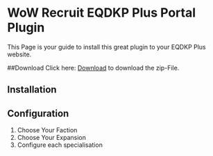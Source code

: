 # WoW Recruit EQDKP Plus Portal Plugin

This Page is your guide to install this great plugin to your EQDKP Plus website.

##Download
Click here: [Download](https://github.com/Motrish/wowrecruit/raw/main/docs/wowrecruit.zip) to download the zip-File.

## Installation

## Configuration

1) Choose Your Faction
2) Choose Your Expansion
3) Configure each specialisation

